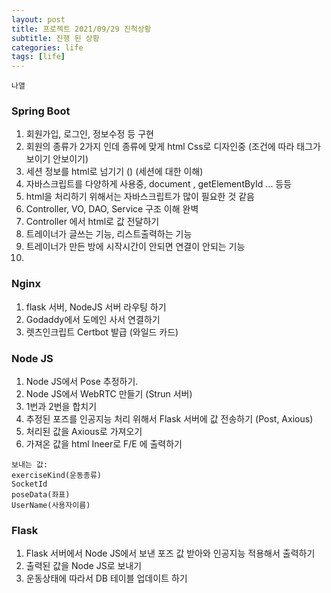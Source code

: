 ```yaml
---
layout: post
title: 프로젝트 2021/09/29 진척상황
subtitle: 진행 된 상황
categories: life
tags: [life]
---
```


```
나열
```
 
### Spring Boot

1. 회원가입, 로그인, 정보수정 등 구현
2. 회원의 종류가 2가지 인데 종류에 맞게 html Css로 디자인중 (조건에 따라 태그가 보이기 안보이기)
3. 세션 정보를 html로 넘기기 () (세션에 대한 이해)
4. 자바스크립트를 다양하게 사용중, document , getElementById ... 등등
5. html을 처리하기 위해서는 자바스크립트가 많이 필요한 것 같음
6. Controller, VO, DAO, Service 구조 이해 완벽
7. Controller 에서 html로 값 전달하기
8. 트레이너가 글쓰는 기능, 리스트출력하는 기능
9. 트레이너가 만든 방에 시작시간이 안되면 연결이 안되는 기능
10. 


### Nginx

1. flask 서버, NodeJS 서버 라우팅 하기
2. Godaddy에서 도메인 사서 연결하기
3. 렛츠인크립트 Certbot 발급 (와일드 카드)


### Node JS

1. Node JS에서 Pose 추정하기.
2. Node JS에서 WebRTC 만들기   (Strun 서버) 
3. 1번과 2번을 합치기
4. 추정된 포즈를 인공지능 처리 위해서 Flask 서버에 값 전송하기 (Post, Axious)
5. 처리된 값을 Axious로 가져오기 
6. 가져온 값을 html Ineer로 F/E 에 출력하기


```
보내는 값:
exerciseKind(운동종류)
SocketId
poseData(좌표)
UserName(사용자이름)
```


### Flask
1. Flask 서버에서 Node JS에서 보낸 포즈 값 받아와 인공지능 적용해서 출력하기
2. 출력된 값을 Node JS로 보내기
3. 운동상태에 따라서 DB 테이블 업데이트 하기
